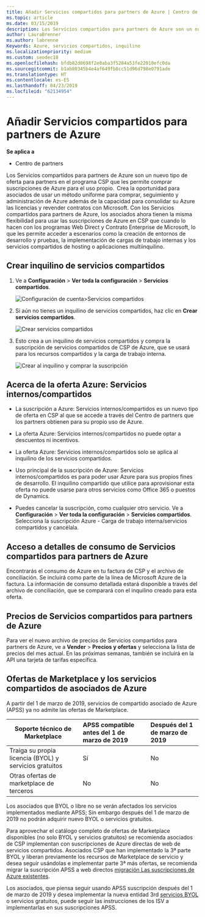 ```yaml
---
title: Añadir Servicios compartidos para partners de Azure | Centro de partners
ms.topic: article
ms.date: 03/15/2019
description: Los Servicios compartidos para partners de Azure son un nuevo tipo de oferta para partners en el programa CSP que les permite comprar suscripciones de Azure para el uso propio.
author: LauraBrenner
ms.author: labrenne
Keywords: Azure, servicios compartidos, inquilino
ms.localizationpriority: medium
ms.custom: seodec18
ms.openlocfilehash: bfdb82d0698f2e0aba3f5284a53fe22010efc0da
ms.sourcegitcommit: b1ab80345b4e4af649fb8cc51d96d798e0791ade
ms.translationtype: HT
ms.contentlocale: es-ES
ms.lasthandoff: 04/23/2019
ms.locfileid: "62134954"
---
```

# <a name="add-azure-partner-shared-services"></a>Añadir Servicios compartidos para partners de Azure

**Se aplica a**

-  Centro de partners

Los Servicios compartidos para partners de Azure son un nuevo tipo de oferta para partners en el programa CSP que les permite comprar suscripciones de Azure para el uso propio.  Crea la oportunidad para asociados de usar un método uniforme para comprar, seguimiento y administración de Azure además de la capacidad para consolidar su Azure las licencias y revender contratos con Microsoft. Con los Servicios compartidos para partners de Azure, los asociados ahora tienen la misma flexibilidad para usar las suscripciones de Azure en CSP que cuando lo hacen con los programas Web Direct y Contrato Enterprise de Microsoft, lo que les permite acceder a escenarios como la creación de entornos de desarrollo y pruebas, la implementación de cargas de trabajo internas y los servicios compartidos de hosting o aplicaciones multiinquilino.  

## <a name="create-the-shared-services-tenant"></a>Crear inquilino de servicios compartidos

1. Ve a **Configuración** > **Ver toda la configuración** > **Servicios compartidos**.

    ![**Configuración de cuenta**>**Servicios compartidos**](images/sharedservices2.png)

2. Si aún no tienes un inquilino de servicios compartidos, haz clic en **Crear servicios compartidos**.

    ![Crear servicios compartidos](images/sharedservices3.png)

3. Esto crea a un inquilino de servicios compartidos y compra la suscripción de servicios compartidos de CSP de Azure, que se usará para los recursos compartidos y la carga de trabajo interna.

    ![Crear al inquilino y comprar la suscripción](images/sharedservices5.png)

## <a name="about-the-azure--internalshared-services-offer"></a>Acerca de la oferta Azure: Servicios internos/compartidos

- La suscripción a Azure: Servicios internos/compartidos es un nuevo tipo de oferta en CSP al que se accede a través del Centro de partners que los partners obtienen para su propio uso de Azure. 

- La oferta Azure: Servicios internos/compartidos no puede optar a descuentos ni incentivos.

- La oferta Azure: Servicios internos/compartidos solo se aplica al inquilino de los servicios compartidos.

- Uso principal de la suscripción de Azure: Servicios internos/compartidos es para poder usar Azure para sus propios fines de desarrollo. El inquilino compartido que utilice para aprovisionar esta oferta no puede usarse para otros servicios como Office 365 o puestos de Dynamics. 

- Puedes cancelar la suscripción, como cualquier otro servicio. Ve a **Configuración** > **Ver toda la configuración** > **Servicios compartidos**. Selecciona la suscripción Azure - Carga de trabajo interna/servicios compartidos y cancélala.

## <a name="accessing-azure-partner-shared-services-consumption-details"></a>Acceso a detalles de consumo de Servicios compartidos para partners de Azure

Encontrarás el consumo de Azure en tu factura de CSP y el archivo de conciliación. Se incluirá como parte de la línea de Microsoft Azure de la factura. La información de consumo detallada estará disponible a través del archivo de conciliación, que se comparará con el inquilino creado para esta oferta. 

## <a name="azure-partner-shared-services-pricing"></a>Precios de Servicios compartidos para partners de Azure

Para ver el nuevo archivo de precios de Servicios compartidos para partners de Azure, ve a **Vender** > **Precios y ofertas** y selecciona la lista de precios del mes actual. En las próximas semanas, también se incluirá en la API una tarjeta de tarifas específica.

## <a name="marketplace-offers-and-azure-partner-shared-services"></a>Ofertas de Marketplace y los servicios compartidos de asociados de Azure

A partir del 1 de marzo de 2019, servicios de compartido asociado de Azure (APSS) ya no admite las ofertas de Marketplace.   

|**Soporte técnico de Marketplace**   |**APSS compatible antes del 1 de marzo de 2019**|**Después del 1 de marzo de 2019**|
|---------------------------|:----------------------------|:-------------------|
|Traiga su propia licencia (BYOL) y servicios gratuitos   | Sí   | No|
|Otras ofertas de marketplace de terceros   | No   |No|


Los asociados que BYOL o libre no se verán afectados los servicios implementados mediante APSS; Sin embargo después del 1 de marzo de 2019 no podrán adquirir nuevo BYOL o servicios gratuitos. 

Para aprovechar el catálogo completo de ofertas de Marketplace disponibles (no solo BYOL y servicios gratuitos) se recomienda asociados de CSP implementan con suscripciones de Azure directas de web de servicios compartidos.  Asociados CSP que han implementado la 3ª parte BYOL y liberan previamente los recursos de Marketplace de servicio y desea seguir usándolas e implementar parte 3ª más ofertas, se recomienda migrar la suscripción APSS a web directos [migración Las suscripciones de Azure existentes](https://docs.microsoft.com/azure/cloud-solution-provider/migration/migration#migrating-existing-azure-subscriptions).

Los asociados, que piensa seguir usando APSS suscripción después del 1 de marzo de 2019 y desea implementar la nueva entidad 3rd [servicios BYOL](https://azuremarketplace.microsoft.com/marketplace/apps?filters=byol) o servicios gratuitos, puede seguir las instrucciones de los ISV a implementarlas en sus suscripciones APSS.

